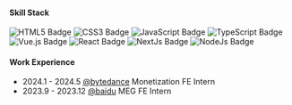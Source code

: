 
#### Skill Stack
![HTML5 Badge](https://img.shields.io/badge/HTML5-E34F26?logo=html5&logoColor=fff&style=flat)
![CSS3 Badge](https://img.shields.io/badge/CSS3-1572B6?logo=css3&logoColor=fff&style=flat)
![JavaScript Badge](https://img.shields.io/badge/JavaScript-F7DF1E?logo=javascript&logoColor=000&style=flat)
![TypeScript Badge](https://img.shields.io/badge/TypeScript-3178C6?logo=typescript&logoColor=fff&style=flat)
![Vue.js Badge](https://img.shields.io/badge/Vue.js-4FC08D?logo=vuedotjs&logoColor=fff&style=flat)
![React Badge](https://img.shields.io/badge/React-61DAFB?logo=react&logoColor=000&style=flat)
![NextJs Badge](https://img.shields.io/badge/NextJs-000?logo=nextdotjs&logoColor=fff&style=flat)
![NodeJs Badge](https://img.shields.io/badge/NodeJs-0db21e?logo=nodedotjs&logoColor=fff&style=flat)

#### Work Experience

- 2024.1 - 2024.5 [@bytedance](https://github.com/bytedance) Monetization FE Intern
- 2023.9 - 2023.12 [@baidu](https://github.com/baidu) MEG FE Intern

